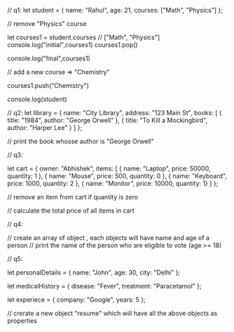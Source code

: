// q1:
let student = {
    name: "Rahul",
    age: 21,
    courses: ["Math", "Physics"]
};

//  remove "Physics" course

let courses1 = student.courses  // ["Math", "Physics"]
console.log("initial",courses1)
courses1.pop()

console.log("final",courses1)



// add a new course => "Chemistry" 

courses1.push("Chemistry")

console.log(student)




// q2:
let library = {
    name: "City Library",
    address: "123 Main St",
    books: [
        { title: "1984", author: "George Orwell" },
        { title: "To Kill a Mockingbird", author: "Harper Lee" }
    ]
};

// print the book whosse author is "George Orwell"


// q3:

let cart = {
    owner: "Abhishek",
    items: [
        { name: "Laptop", price: 50000, quantity: 1 },
        { name: "Mouse", price: 500, quantity: 0 },
        { name: "Keyboard", price: 1000, quantity: 2 },
        { name: "Monitor", price: 10000, quantity: 1}
    ]
};


//  remove an item from cart if quantity is zero

// calculate the total price of all items in cart


// q4: 

// create an array of object , each objects will have name and age of a person
// print the name of the person who are eligible to vote (age >= 18)


// q5:

let personalDetails = {
    name: "John",
    age: 30,
    city: "Delhi"
};

let medicalHistory = {
    disease: "Fever",
    treatment: "Paracetamol"
};

let  experiece = {
    company: "Google",
    years: 5
};


// crerate a new object "resume" which will have all the above objects as properties


<!-- let resume = {
     name: "John",
    age: 30,
    city: "Delhi",
    disease: "Fever",
    treatment: "Paracetamol"
    company: "Google",
    years: 5
} -->
